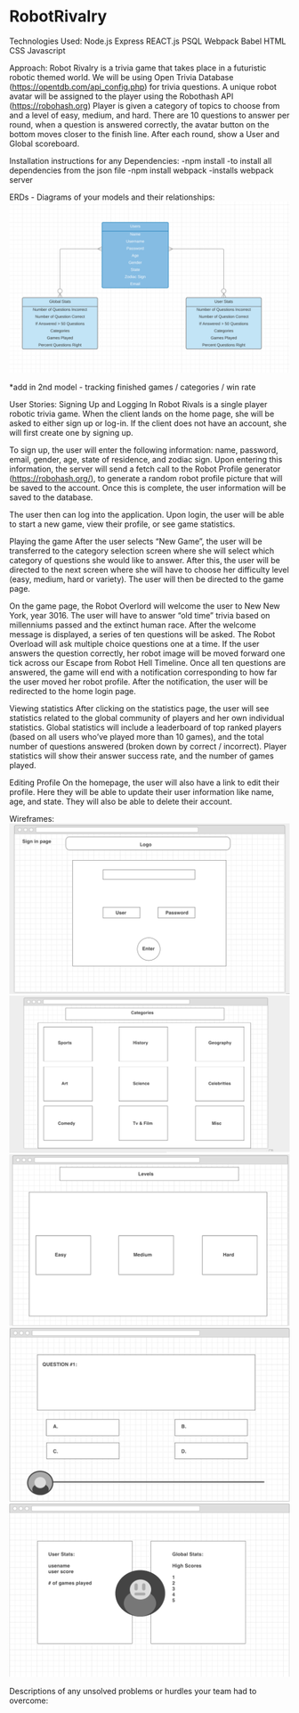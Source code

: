 # RobotRivalry

Technologies Used:
Node.js
Express
REACT.js
PSQL
Webpack
Babel
HTML
CSS
Javascript


Approach:
Robot Rivalry is a trivia game that takes place in a futuristic robotic themed world. We will be using Open Trivia Database (https://opentdb.com/api_config.php) for trivia questions.
A unique robot avatar will be assigned to the player using the Robothash API (https://robohash.org)
Player is given a category of topics to choose from and a level of easy, medium, and hard.
There are 10 questions to answer per round, when a question is answered correctly, the avatar button on the bottom moves closer to the finish line.
After each round, show a User and Global scoreboard.





Installation instructions for any Dependencies:
-npm install -to install all dependencies from the json file
-npm install webpack -installs webpack server



ERDs - Diagrams of your models and their relationships:
![](./wireframes/ERD.png)

*add in 2nd model - tracking finished games / categories / win rate

User Stories:
Signing Up and Logging In
Robot Rivals is a single player robotic trivia game. When the client lands on the home page, she will be asked to either sign up or log-in. If the client does not have an account, she will first create one by signing up. 


To sign up, the user will enter the following information: name, password, email, gender, age, state of residence, and zodiac sign. Upon entering this information, the server will send a fetch call to the Robot Profile generator (https://robohash.org/), to generate a random robot profile picture that will be saved to the account. Once this is complete, the user information will be saved to the database.


The user then can log into the application. Upon login, the user will be able to start a new game, view their profile, or see game statistics.


Playing the game
After the user selects “New Game”, the user will be transferred to the category selection screen where she will select which category of questions she would like to answer. After this, the user will be directed to the next screen where she will have to choose her difficulty level (easy, medium, hard or variety). The user will then be directed to the game page.


On the game page, the Robot Overlord will welcome the user to New New York, year 3016. The user will have to answer “old time” trivia based on millenniums passed and the extinct human race. After the welcome message is displayed, a series of ten questions will be asked. The Robot Overload will ask multiple choice questions one at a time. If the user answers the question correctly, her robot image will be moved forward one tick across our Escape from Robot Hell Timeline. Once all ten questions are answered, the game will end with a notification corresponding to how far the user moved her robot profile. After the notification, the user will be redirected to the home login page.


Viewing statistics
After clicking on the statistics page, the user will see  statistics related to the global community of players and her own individual statistics. Global statistics will include a leaderboard of top ranked players (based on all users who’ve played more than 10 games), and the total number of questions answered (broken down by correct / incorrect). Player statistics will show their answer success rate, and the number of games played.


Editing Profile
On the homepage, the user will also have a link to edit their profile. Here they will be able to update their user information like name, age, and state. They will also be able to delete their account.


Wireframes:
![](./wireframes/RobotRivalry-SignIn.png)
![](./wireframes/RobotRivalry-Categories.png)
![](./wireframes/RobotRivalry-Levels.png)
![](./wireframes/RobotRivalry-Questions.png)
![](./wireframes/RobotRivalry-Scoreboard.png)


Descriptions of any unsolved problems or hurdles your team had to overcome:


